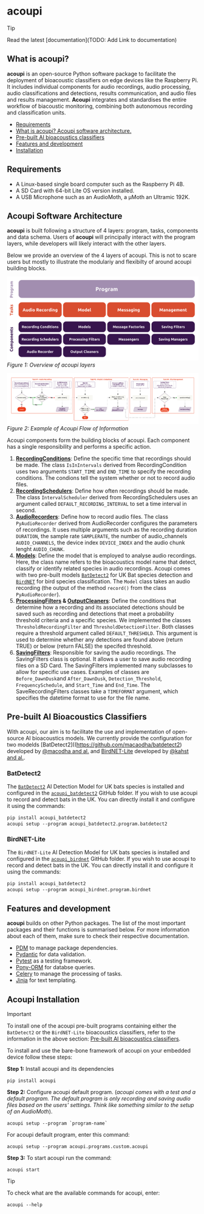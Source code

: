# acoupi

> [!TIP]
> Read the latest [documentation](TODO: Add Link to documentation)

## What is acoupi? 
**acoupi** is an open-source Python software package to facilitate the deployment of bioacoustic classifiers on edge devices like the Raspberry Pi. It includes individual components for audio recordings, audio processing, audio classifications and detections, results communication, and audio files and results management. **Acoupi** integrates and standardises the entire workflow of biacoustic monitoring, combining both autonomous recording and classification units. 

- [Requirements](#requirements)
- [What is acoupi? Acoupi software architecture.](#acoupi-software-architecture)
- [Pre-built AI bioacoustics classifiers](#pre-built-ai-bioacoustics-classifiers)
- [Features and development](#features)
- [Installation](#installation)

## Requirements

- A Linux-based single board computer such as the Raspberry Pi 4B. 
- A SD Card with 64-bit Lite OS version installed.
- A USB Microphone such as an AudioMoth, a µMoth an Ultramic 192K.

## Acoupi Software Architecture

**acoupi** is built following a structure of 4 layers: program, tasks, components and data schema. Users of **acoupi** will principally interact with the program layers, while developers will likely interact with the other layers. 

Below we provide an overview of the 4 layers of acoupi. This is not to scare users but mostly to illustrate the modulariy and flexibilty of around acoupi building blocks. 

![Figure 1: Overview of acoupi layers](/docs/img/acoupi_buildingblocks.png)
*Figure 1: Overview of acoupi layers*

![Figure 2: Example of Acoupi Flow of Information](/docs/img/acoupi_flowchart_img.png)
*Figure 2: Example of Acoupi Flow of Information*

Acoupi components form the building blocks of acoupi. Each component has a single responsibility and performs a specific action. 

1. [**RecordingConditions**](src/acoupi/components/recording_conditions.py): Define the specific time that recordings should be made. The class `IsInIntervals` derived from RecordingCondition uses two arguments `START_TIME` and `END_TIME` to specify the recording conditions. The condions tell the system whether or not to record audio files. 
1. [**RecordingSchedulers**](src/acoupi/components/recording_schedulers.py): Define how often recordings should be made. The class `IntervalScheduler` derived from RecordingSchedulers uses an argument called `DEFAULT_RECORDING_INTERVAL` to set a time interval in second.
3. [**AudioRecorders**](src/acoupi/components/audio_recorder.py): Define how to record audio files. The class `PyAudioRecorder` derived from AudioRecorder configures the parameters of recordings. It uses multiple arguments such as the recording duration `DURATION`, the sample rate `SAMPLERATE`, the number of audio_channels `AUDIO_CHANNELS`, the device index `DEVICE_INDEX` and the audio chunk lenght `AUDIO_CHUNK`. 
4. [**Models**](src/acoupi/components/models.py): Define the model that is employed to analyse audio recordings. Here, the class name refers to the bioacoustics model name that detect, classify or identify related species in audio recordings. Acoupi comes with two pre-built models [`BatDetect2`](https://github.com/macaodha/batdetect2) for UK Bat species detection and [`BirdNET`](https://github.com/kahst/BirdNET-Lite) for bird species classification. The `Model` class takes an audio recording (the output of the method `record()` from the class `PyAudioRecorder`).
5. **[ProcessingFilters](src/acoupi/components/processing_filters.py) & [OutputCleaners](src/acoupi/components/output_cleaners.py)**: Define the conditions that determine how a recording and its associated detections should be saved such as recording and detections that meet a probability threshold criteria and a specific species. We implemented the classes `ThresholdRecordingFilter` and `ThresholdDetectionFilter`. Both classes require a threshold argument called `DEFAULT_THRESHOLD`. This argument is used to determine whether any detections are found above (return TRUE) or below (return FALSE) the specifed threshold.
6. [**SavingFilters**](src/acoupi/components/saving_filters.py): Responsible for saving the audio recordings. The SavingFilters class is optional. It allows a user to save audio recording files on a SD Card. The SavingFilters implemented many subclasses to allow for specific use cases. Examples of classes are `Before_DawnDusk`and `After_DawnDusk`, `Detection_Threshold`, `FrequencySchedule`, and `Start_Time` and `End_Time`. The SaveRecordingFilters classes take a `TIMEFORMAT` argument, which specifies the datetime format to use for the file name. 

## Pre-built AI Bioacoustics Classifiers

With acoupi, our aim is to facilitate the use and implementation of open-source AI bioacoustics models. We currently provide the configuration for two modelds [BatDetect2]((https://github.com/macaodha/batdetect2) developed by [@macodha and al.](https://doi.org/10.1101/2022.12.14.520490) and [BirdNET-Lite](https://github.com/kahst/BirdNET-Lite) developed by [@kahst and al.](https://github.com/kahst).

### BatDetect2

The [`BatDetect2`](https://github.com/macaodha/batdetect2) AI Detection Model for UK bats species is installed and configured in the [`acoupi_batdetect2`](https://github.com/acoupi/acoupi_batdetect2) GitHub folder. If you wish to use acoupi to record and detect bats in the UK. You can directly install it and configure it using the commands: 
```
pip install acoupi_batdetect2
acoupi setup --program acoupi_batdetect2.program.batdetect2
```

### BirdNET-Lite

The `BirdNET-Lite` AI Detection Model for UK bats species is installed and configured in the [`acoupi_birdnet`](https://github.com/acoupi/acoupi_birdnet) GitHub folder. If you wish to use acoupi to record and detect bats in the UK. You can directly install it and configure it using the commands: 
```
pip install acoupi_batdetect2
acoupi setup --program acoupi_birdnet.program.birdnet
```

## Features and development
**acoupi** builds on other Python packages. The list of the most important packages and their functions is summarised below. For more information about each of them, make sure to check their respective documentation. 
- [PDM](https://pdm-project.org/2.10/) to manage package dependencies. 
- [Pydantic](https://docs.pydantic.dev/dev/) for data validation. 
- [Pytest](https://docs.pytest.org/en/7.4.x/) as a testing framework.
- [Pony-ORM](https://ponyorm.org/) for databse queries. 
- [Celery](https://docs.celeryq.dev/en/stable/getting-started/introduction.html) to manage the processing of tasks. 
- [Jinja](#jinja) for text templating. 

## Acoupi Installation

> [!IMPORTANT]
> To install one of the acoupi pre-built programs containing either the `BatDetect2` or the `BirdNET-Lite` bioacoustics classifiers, refer to the information in the above section:  [Pre-built AI bioacoustics classifiers](#pre-built-ai-bioacoustics-classifiers).


To install and use the bare-bone framework of acoupi on your embedded device follow these steps: 

**Step 1:** Install acoupi and its dependencies
```
pip install acoupi
```
**Step 2:** Configure acoupi default program. (*acoupi comes with a test and a default program. The default program is only recording and saving audio files based on the users' settings. Think like something similar to the setup of an AudioMoth*). 
```
acoupi setup --program `program-name`
```
For acoupi default program, enter this command: 
```
acoupi setup --program acoupi.programs.custom.acoupi
```
**Step 3:** To start acoupi run the command: 
```
acoupi start
```

>[!TIP]
> To check what are the available commands for acoupi, enter:
>```
> acoupi --help
>```
